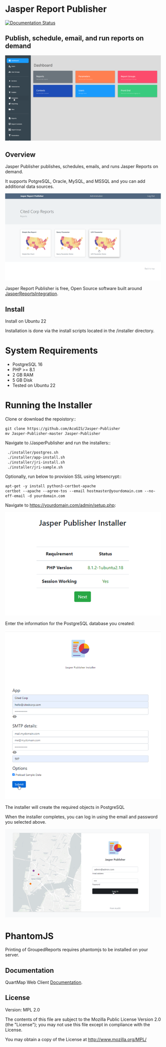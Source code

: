 # Jasper Report Publisher

[![Documentation Status](https://readthedocs.org/projects/jri-viewer/badge/?version=latest)](https://asper-report-publisher.docs.acugis.com/en/latest/?badge=latest)



## Publish, schedule, email, and run reports on demand

![QuartzMap](docs/_static/jasper-report-publisher-github.png)

## Overview

Jasper Publisher publishes, schedules, emails, and runs Jasper Reports on demand.

It supports PotgreSQL, Oracle, MySQL, and MSSQL and you can add additional data sources.

![QuartzMap](docs/_static/jasper-report-publisher-github-page.png)

Jasper Report Publisher is free, Open Source software built around [JasperReportsIntegration](https://[pages.github.com](https://github.com/daust/JasperReportsIntegration)/). 


## Install
Install on Ubuntu 22

Installation is done via the install scripts located in the /installer directory.

System Requirements
=======================
* PostgreSQL 16
* PHP >= 8.1
* 2 GB RAM
* 5 GB Disk
* Tested on Ubuntu 22

Running the Installer
=======================

Clone or download the repoistory::

    git clone https://github.com/AcuGIS/Jasper-Publisher
    mv Jasper-Publisher-master Jasper-Publisher

Navigate to /JasperPublisher and run the installers::

     ./installer/postgres.sh
     ./installer/app-install.sh
     ./installer/jri-install.sh
     ./installer/jri-sample.sh

Optionally, run below to provision SSL using letsencrypt::

    apt-get -y install python3-certbot-apache
    certbot --apache --agree-tos --email hostmaster@yourdomain.com --no-eff-email -d yourdomain.com


Navigate to https://yourdomain.com/admin/setup.php:

![Setup](docs/_static/install-1.png)

Enter the information for the PostgreSQL database you created:

![Setup](docs/_static/install-screen-2.png)

The installer will create the required objects in PostgreSQL

When the installer completes, you can log in using the email and password you selected above.

![Setup](docs/_static/install-3.png)

PhantomJS
===================

Printing of GroupedReports requires phantomjs to be installed on your server.




 
## Documentation

QuartMap Web Client [Documentation](https://jasper-report-publisher.docs.acugis.com).


## License
Version: MPL 2.0

The contents of this file are subject to the Mozilla Public License Version 2.0 (the "License"); you may not use this file except in compliance with the License. 

You may obtain a copy of the License at http://www.mozilla.org/MPL/
